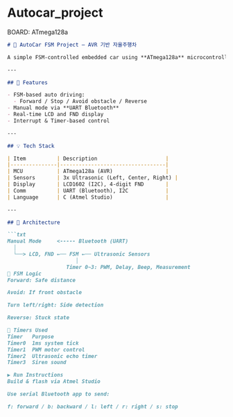 # Autocar_project
BOARD: ATmega128a

```markdown
# 🚗 AutoCar FSM Project – AVR 기반 자율주행차

A simple FSM-controlled embedded car using **ATmega128a** microcontroller and ultrasonic sensors.

---

## 🎯 Features

- FSM-based auto driving:
  - Forward / Stop / Avoid obstacle / Reverse
- Manual mode via **UART Bluetooth**
- Real-time LCD and FND display
- Interrupt & Timer-based control

---

## 💡 Tech Stack

| Item          | Description                      |
|---------------|----------------------------------|
| MCU           | ATmega128a (AVR)                 |
| Sensors       | 3x Ultrasonic (Left, Center, Right) |
| Display       | LCD1602 (I2C), 4-digit FND       |
| Comm          | UART (Bluetooth), I2C            |
| Language      | C (Atmel Studio)                 |

---

## 🧭 Architecture

```txt
Manual Mode     <----- Bluetooth (UART)
  │
  └──> LCD, FND ←── FSM ←── Ultrasonic Sensors
                      │
                   Timer 0~3: PWM, Delay, Beep, Measurement
🔁 FSM Logic
Forward: Safe distance

Avoid: If front obstacle

Turn left/right: Side detection

Reverse: Stuck state

🔧 Timers Used
Timer	Purpose
Timer0	1ms system tick
Timer1	PWM motor control
Timer2	Ultrasonic echo timer
Timer3	Siren sound

▶️ Run Instructions
Build & flash via Atmel Studio

Use serial Bluetooth app to send:

f: forward / b: backward / l: left / r: right / s: stop
